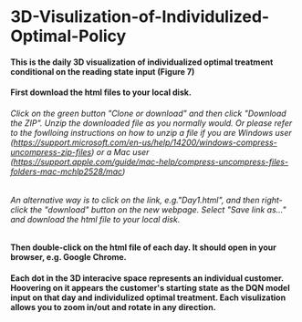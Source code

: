 # 3D-Visulization-of-Individulized-Optimal-Policy

#### This is the daily 3D visualization of individualized optimal treatment conditional on the reading state input (Figure 7)

#### First download the html files to your local disk.

###### Click on the green button "Clone or download" and then click "Download the ZIP". Unzip the downloaded file as you normally would. Or please refer to the fowlloing instructions on how to unzip a file if you are Windows user (https://support.microsoft.com/en-us/help/14200/windows-compress-uncompress-zip-files) or a Mac user (https://support.apple.com/guide/mac-help/compress-uncompress-files-folders-mac-mchlp2528/mac)
###### An alternative way is to click on the link, e.g."Day1.html", and then right-click the "download" button on the new webpage. Select "Save link as..." and download the html file to your local disk.

#### Then double-click on the html file of each day. It should open in your browser, e.g. Google Chrome.

#### Each dot in the 3D interacive space represents an individual customer. Hoovering on it appears the customer's starting state as the DQN model input on that day and individulized optimal treatment. Each visulization allows you to zoom in/out and rotate in any direction.
